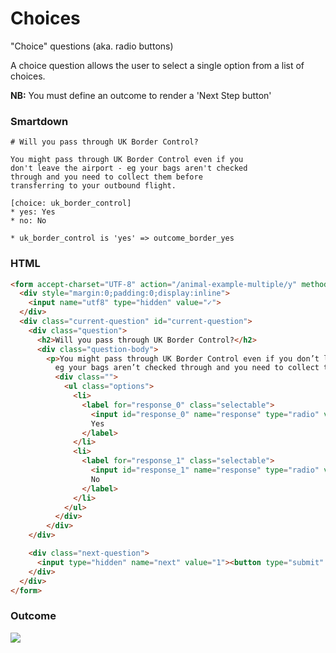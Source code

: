 # Choices

"Choice" questions (aka. radio buttons)

A choice question allows the user to select a single option from a list of choices.

**NB:** You must define an outcome to render a 'Next Step button'

### Smartdown

```
# Will you pass through UK Border Control?

You might pass through UK Border Control even if you
don't leave the airport - eg your bags aren't checked
through and you need to collect them before
transferring to your outbound flight.

[choice: uk_border_control]
* yes: Yes
* no: No

* uk_border_control is 'yes' => outcome_border_yes
```

### HTML

```html
<form accept-charset="UTF-8" action="/animal-example-multiple/y" method="get">
  <div style="margin:0;padding:0;display:inline">
    <input name="utf8" type="hidden" value="✓">
  </div>
  <div class="current-question" id="current-question">
    <div class="question">
      <h2>Will you pass through UK Border Control?</h2>
      <div class="question-body">
        <p>You might pass through UK Border Control even if you don’t leave the airport -
          eg your bags aren’t checked through and you need to collect them before transferring to your outbound flight.</p>
          <div class="">
            <ul class="options">
              <li>
                <label for="response_0" class="selectable">
                  <input id="response_0" name="response" type="radio" value="yes">
                  Yes
                </label>
              </li>
              <li>
                <label for="response_1" class="selectable">
                  <input id="response_1" name="response" type="radio" value="no">
                  No
                </label>
              </li>
            </ul>
          </div>
        </div>
    </div>

    <div class="next-question">
      <input type="hidden" name="next" value="1"><button type="submit" class="medium button">Next step</button>
    </div>
  </div>
</form>
```

### Outcome

![](http://cl.ly/image/053d1h2u012V/Screen%20Shot%202014-12-04%20at%2012.30.48.png)
